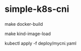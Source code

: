 # simple-k8s-cni


###
make docker-build


make kind-image-load


kubectl apply -f deploy/mycni.yaml